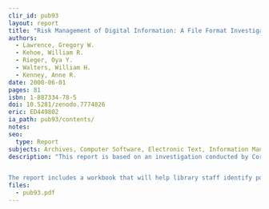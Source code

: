 ```yaml
---
clir_id: pub93
layout: report
title: "Risk Management of Digital Information: A File Format Investigation"
authors: 
  - Lawrence, Gregory W.
  - Kehoe, William R.
  - Rieger, Oya Y.
  - Walters, William H.
  - Kenney, Anne R.
date: 2000-06-01
pages: 81
isbn: 1-887334-78-5
doi: 10.5281/zenodo.7774826
eric: ED449802
ia_path: pub93/contents/
notes:
seo:
  type: Report
subjects: Archives, Computer Software, Electronic Text, Information Management, Information Storage, Library Technical Processes, Migration, Nonprint Media, Preservation, Risk Management
description: "This report is based on an investigation conducted by Cornell University Library to assess the risks to digital file formats during migration. The study was carried out with support from CLIR.


The report includes a workbook that will help library staff identify potential risks associated with migrating digital information. Each section of the workbook opens with a brief issue summary; this is followed by questions that will guide users in completing a risk assessment. The appendixes also include two case studies for migration: one for image files and the other for numeric files."
files:
  - pub93.pdf
---
```

